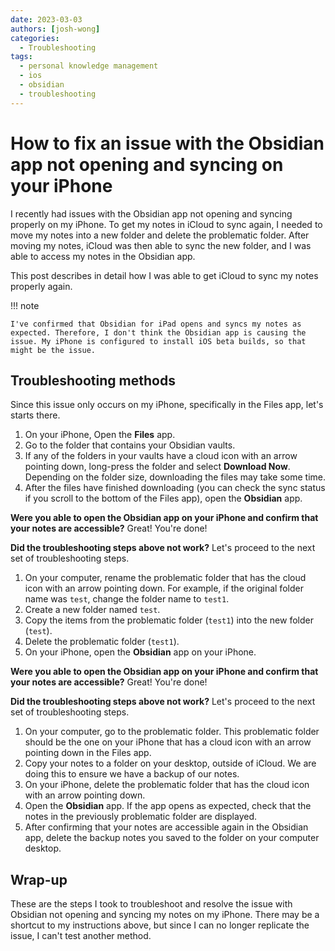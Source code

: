 ```yaml
---
date: 2023-03-03
authors: [josh-wong]
categories:
  - Troubleshooting
tags:
  - personal knowledge management
  - ios
  - obsidian
  - troubleshooting
---
```


# How to fix an issue with the Obsidian app not opening and syncing on your iPhone

I recently had issues with the Obsidian app not opening and syncing properly on my iPhone. To get my notes in iCloud to sync again, I needed to move my notes into a new folder and delete the problematic folder. After moving my notes, iCloud was then able to sync the new folder, and I was able to access my notes in the Obsidian app.

This post describes in detail how I was able to get iCloud to sync my notes properly again.

<!-- more -->

!!! note

    I've confirmed that Obsidian for iPad opens and syncs my notes as expected. Therefore, I don't think the Obsidian app is causing the issue. My iPhone is configured to install iOS beta builds, so that might be the issue.

## Troubleshooting methods

Since this issue only occurs on my iPhone, specifically in the Files app, let's starts there.

1. On your iPhone, Open the **Files** app.
2. Go to the folder that contains your Obsidian vaults.
3. If any of the folders in your vaults have a cloud icon with an arrow pointing down, long-press the folder and select **Download Now**. Depending on the folder size, downloading the files may take some time.
4. After the files have finished downloading (you can check the sync status if you scroll to the bottom of the Files app), open the **Obsidian** app.

**Were you able to open the Obsidian app on your iPhone and confirm that your notes are accessible?** Great! You're done!

**Did the troubleshooting steps above not work?** Let's proceed to the next set of troubleshooting steps.

1. On your computer, rename the problematic folder that has the cloud icon with an arrow pointing down. For example, if the original folder name was `test`, change the folder name to `test1`.
2. Create a new folder named `test`.
3. Copy the items from the problematic folder (`test1`) into the new folder (`test`).
4. Delete the problematic folder (`test1`).
5. On your iPhone, open the **Obsidian** app on your iPhone.

**Were you able to open the Obsidian app on your iPhone and confirm that your notes are accessible?** Great! You're done!

**Did the troubleshooting steps above not work?** Let's proceed to the next set of troubleshooting steps.

1. On your computer, go to the problematic folder. This problematic folder should be the one on your iPhone that has a cloud icon with an arrow pointing down in the Files app.
2. Copy your notes to a folder on your desktop, outside of iCloud. We are doing this to ensure we have a backup of our notes.
3. On your iPhone, delete the problematic folder that has the cloud icon with an arrow pointing down.
4. Open the **Obsidian** app. If the app opens as expected, check that the notes in the previously problematic folder are displayed.
5. After confirming that your notes are accessible again in the Obsidian app, delete the backup notes you saved to the folder on your computer desktop.

## Wrap-up

These are the steps I took to troubleshoot and resolve the issue with Obsidian not opening and syncing my notes on my iPhone. There may be a shortcut to my instructions above, but since I can no longer replicate the issue, I can't test another method.
